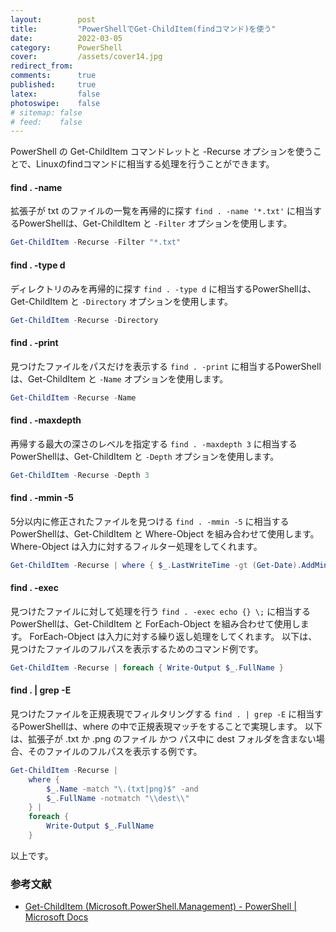 ```yaml
---
layout:        post
title:         "PowerShellでGet-ChildItem(findコマンド)を使う"
date:          2022-03-05
category:      PowerShell
cover:         /assets/cover14.jpg
redirect_from:
comments:      true
published:     true
latex:         false
photoswipe:    false
# sitemap: false
# feed:    false
---
```


PowerShell の Get-ChildItem コマンドレットと -Recurse オプションを使うことで、Linuxのfindコマンドに相当する処理を行うことができます。

#### find . -name
拡張子が txt のファイルの一覧を再帰的に探す `find . -name '*.txt'` に相当するPowerShellは、Get-ChildItem と `-Filter` オプションを使用します。
```powershell
Get-ChildItem -Recurse -Filter "*.txt"
```

#### find . -type d
ディレクトリのみを再帰的に探す `find . -type d` に相当するPowerShellは、Get-ChildItem と `-Directory` オプションを使用します。
```powershell
Get-ChildItem -Recurse -Directory
```

#### find . -print
見つけたファイルをパスだけを表示する `find . -print` に相当するPowerShellは、Get-ChildItem と `-Name` オプションを使用します。
```powershell
Get-ChildItem -Recurse -Name
```

#### find . -maxdepth
再帰する最大の深さのレベルを指定する `find . -maxdepth 3` に相当するPowerShellは、Get-ChildItem と `-Depth` オプションを使用します。
```powershell
Get-ChildItem -Recurse -Depth 3
```

#### find . -mmin -5
5分以内に修正されたファイルを見つける `find . -mmin -5` に相当するPowerShellは、Get-ChildItem と Where-Object を組み合わせて使用します。
Where-Object は入力に対するフィルター処理をしてくれます。
```powershell
Get-ChildItem -Recurse | where { $_.LastWriteTime -gt (Get-Date).AddMinutes(-5) }
```

#### find . -exec
見つけたファイルに対して処理を行う `find . -exec echo {} \;` に相当するPowerShellは、Get-ChildItem と ForEach-Object を組み合わせて使用します。
ForEach-Object は入力に対する繰り返し処理をしてくれます。
以下は、見つけたファイルのフルパスを表示するためのコマンド例です。
```powershell
Get-ChildItem -Recurse | foreach { Write-Output $_.FullName }
```

#### find . \| grep -E
見つけたファイルを正規表現でフィルタリングする `find . | grep -E` に相当するPowerShellは、where の中で正規表現マッチをすることで実現します。
以下は、拡張子が .txt か .png のファイル かつ パス中に dest フォルダを含まない場合、そのファイルのフルパスを表示する例です。

```powershell
Get-ChildItem -Recurse |
    where {
        $_.Name -match "\.(txt|png)$" -and
        $_.FullName -notmatch "\\dest\\"
    } |
    foreach {
        Write-Output $_.FullName
    }
```

以上です。

### 参考文献
- [Get-ChildItem (Microsoft.PowerShell.Management) - PowerShell \| Microsoft Docs](https://docs.microsoft.com/ja-jp/powershell/module/microsoft.powershell.management/get-childitem)
